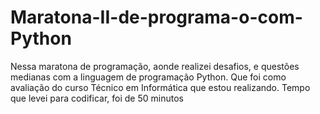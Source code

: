 # Maratona-II-de-programa-o-com-Python
Nessa maratona de programação, aonde realizei desafios, e questões medianas com a linguagem de programação Python. Que foi como avaliação do curso Técnico em Informática que estou realizando. Tempo que levei para codificar, foi de 50 minutos
